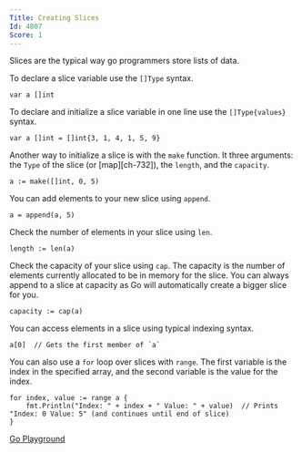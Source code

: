 ```yaml
---
Title: Creating Slices
Id: 4807
Score: 1
---
```

Slices are the typical way go programmers store lists of data.

To declare a slice variable use the `[]Type` syntax.

    var a []int

To declare and initialize a slice variable in one line use the `[]Type{values}` syntax.

    var a []int = []int{3, 1, 4, 1, 5, 9}

Another way to initialize a slice is with the `make` function. It three arguments: the `Type` of the slice (or [map][ch-732]), the `length`, and the `capacity`.

    a := make([]int, 0, 5)

You can add elements to your new slice using `append`.

    a = append(a, 5)

Check the number of elements in your slice using `len`.

    length := len(a)

Check the capacity of your slice using `cap`. The capacity is the number of elements currently allocated to be in memory for the slice. You can always append to a slice at capacity as Go will automatically create a bigger slice for you.

    capacity := cap(a)

You can access elements in a slice using typical indexing syntax.

    a[0]  // Gets the first member of `a`

You can also use a `for` loop over slices with `range`. The first variable is the index in the specified array, and the second variable is the value for the index.

    for index, value := range a {
        fmt.Println("Index: " + index + " Value: " + value)  // Prints "Index: 0 Value: 5" (and continues until end of slice)
    }

[Go Playground](https://play.golang.org/p/l9M34jbOla)
